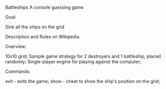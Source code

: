 Battleships
A console guessing game

Goal:

Sink all the ships on the grid

Description and Rules on Wikipedia

Overview:

10x10 grid;
Sample game strategy for 2 destroyers and 1 battleship, placed randomly;
Single-player engine for playing against the computer;

Commands:

exit - exits the game;
show - cheat to show the ship's position on the grid;
